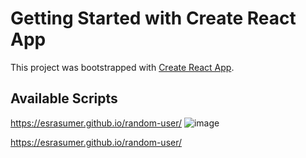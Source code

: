 # Getting Started with Create React App

This project was bootstrapped with [Create React App](https://github.com/facebook/create-react-app).

## Available Scripts

https://esrasumer.github.io/random-user/
![image](https://user-images.githubusercontent.com/100795029/181737763-39fa5cde-2fe9-4712-84d6-40101c7d6fef.png)

https://esrasumer.github.io/random-user/
